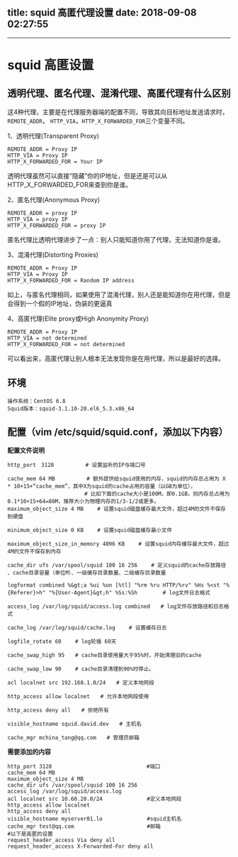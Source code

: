 title: squid 高匿代理设置
date: 2018-09-08 02:27:55
---

---
# squid 高匿设置

## 透明代理、匿名代理、混淆代理、高匿代理有什么区别

这4种代理，主要是在代理服务器端的配置不同，导致其向目标地址发送请求时，`REMOTE_ADDR`， `HTTP_VIA`，`HTTP_X_FORWARDED_FOR`三个变量不同。

1、透明代理(Transparent Proxy)

```
REMOTE_ADDR = Proxy IP
HTTP_VIA = Proxy IP
HTTP_X_FORWARDED_FOR = Your IP
```

透明代理虽然可以直接“隐藏”你的IP地址，但是还是可以从HTTP_X_FORWARDED_FOR来查到你是谁。

2、匿名代理(Anonymous Proxy)

```
REMOTE_ADDR = proxy IP
HTTP_VIA = proxy IP
HTTP_X_FORWARDED_FOR = proxy IP
```

匿名代理比透明代理进步了一点：别人只能知道你用了代理，无法知道你是谁。

3、混淆代理(Distorting Proxies)

```
REMOTE_ADDR = Proxy IP
HTTP_VIA = Proxy IP
HTTP_X_FORWARDED_FOR = Random IP address
```

如上，与匿名代理相同，如果使用了混淆代理，别人还是能知道你在用代理，但是会得到一个假的IP地址，伪装的更逼真

4、高匿代理(Elite proxy或High Anonymity Proxy)

```
REMOTE_ADDR = Proxy IP
HTTP_VIA = not determined
HTTP_X_FORWARDED_FOR = not determined
```

可以看出来，高匿代理让别人根本无法发现你是在用代理，所以是最好的选择。

## 环境

```
操作系统：CentOS 6.8
Squid版本：squid-3.1.10-20.el6_5.3.x86_64
```

## 配置（vim /etc/squid/squid.conf，添加以下内容）

**配置文件说明**

```
http_port　3128　　　　　　# 设置监听的IP与端口号

cache_mem 64 MB　　　　　　# 额外提供给squid使用的内存，squid的内存总占用为 X * 10+15+“cache_mem”，其中X为squid的cache占用的容量（以GB为单位），
　　　　　　　　　　 　　　　# 比如下面的cache大小是100M，即0.1GB，则内存总占用为0.1*10+15+64=80M，推荐大小为物理内存的1/3-1/2或更多。
maximum_object_size 4 MB 　　# 设置squid磁盘缓存最大文件，超过4M的文件不保存到硬盘

minimum_object_size 0 KB 　　# 设置squid磁盘缓存最小文件

maximum_object_size_in_memory 4096 KB 　　# 设置squid内存缓存最大文件，超过4M的文件不保存到内存

cache_dir ufs /var/spool/squid 100 16 256 　　# 定义squid的cache存放路径 、cache目录容量（单位M）、一级缓存目录数量、二级缓存目录数量

logformat combined %&gt;a %ui %un [%tl] "%rm %ru HTTP/%rv" %Hs %<st "%{Referer}>h" "%{User-Agent}&gt;h" %Ss:%Sh        # log文件日志格式

access_log /var/log/squid/access.log combined　　# log文件存放路径和日志格式

cache_log /var/log/squid/cache.log 　　# 设置缓存日志

logfile_rotate 60　　 # log轮循 60天

cache_swap_high 95　　# cache目录使用量大于95%时，开始清理旧的cache

cache_swap_low 90　　 # cache目录清理到90%时停止。

acl localnet src 192.168.1.0/24　　# 定义本地网段

http_access allow localnet　　# 允许本地网段使用

http_access deny all　　# 拒绝所有

visible_hostname squid.david.dev　　# 主机名

cache_mgr mchina_tang@qq.com　　# 管理员邮箱
```


**需要添加的内容**

```
http_port 3128　　　　　　　　　　　　　　　　　　#端口
cache_mem 64 MB
maximum_object_size 4 MB
cache_dir ufs /var/spool/squid 100 16 256
access_log /var/log/squid/access.log
acl localnet src 10.60.20.0/24　　　　　　    #定义本地网段
http_access allow localnet
http_access deny all
visible_hostname myserver01.lo              #squid主机名
cache_mgr test@qq.com                       #邮箱
#以下是高匿的设置
request_header_access Via deny all
request_header_access X-Forwarded-For deny all
```

